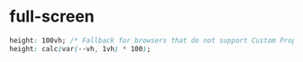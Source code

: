 # full-screen


```css
height: 100vh; /* Fallback for browsers that do not support Custom Properties */
height: calc(var(--vh, 1vh) * 100);
```
